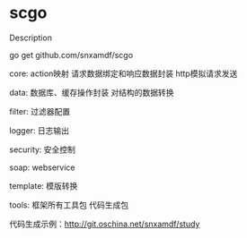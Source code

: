 # scgo

Description

  go get github.com/snxamdf/scgo

core:
  action映射
  请求数据绑定和响应数据封装
  http模拟请求发送

data:
  数据库、缓存操作封装
  对结构的数据转换

filter:
  过滤器配置

logger:
  日志输出

security:
  安全控制

soap:
  webservice

template:
  模版转换

tools:
  框架所有工具包
  代码生成包
  
代码生成示例：http://git.oschina.net/snxamdf/study

